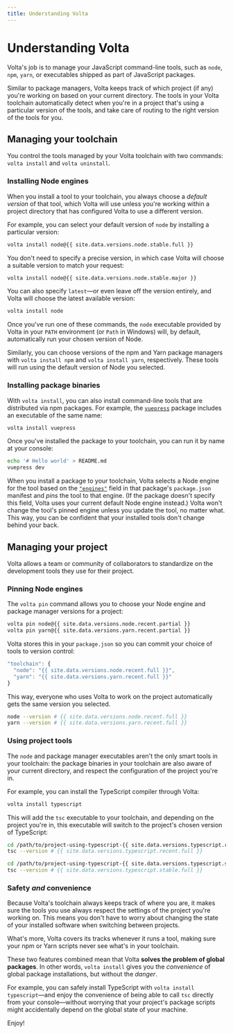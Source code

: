 ```yaml
---
title: Understanding Volta
---
```


# Understanding Volta

Volta's job is to manage your JavaScript command-line tools, such as `node`, `npm`, `yarn`, or executables shipped as part of JavaScript packages.

Similar to package managers, Volta keeps track of which project (if any) you're working on based on your current directory. The tools in your Volta toolchain automatically detect when you're in a project that's using a particular version of the tools, and take care of routing to the right version of the tools for you.

## Managing your toolchain

You control the tools managed by your Volta toolchain with two commands: `volta install` and `volta uninstall`.

### Installing Node engines

When you install a tool to your toolchain, you always choose a _default version_ of that tool, which Volta will use unless you're working within a project directory that has configured Volta to use a different version.

For example, you can select your default version of `node` by installing a particular version:

```sh
volta install node@{{ site.data.versions.node.stable.full }}
```

You don't need to specify a precise version, in which case Volta will choose a suitable version to match your request:

```sh
volta install node@{{ site.data.versions.node.stable.major }}
```

You can also specify `latest`—or even leave off the version entirely, and Volta will choose the latest available version:

```sh
volta install node
```

Once you've run one of these commands, the `node` executable provided by Volta in your `PATH` environment (or `Path` in Windows) will, by default, automatically run your chosen version of Node.

Similarly, you can choose versions of the npm and Yarn package managers with `volta install npm` and `volta install yarn`, respectively. These tools will run using the default version of Node you selected.

### Installing package binaries

With `volta install`, you can also install command-line tools that are distributed via npm packages. For example, the [`vuepress`](https://www.npmjs.com/package/vuepress) package includes an executable of the same name:

```sh
volta install vuepress
```

Once you've installed the package to your toolchain, you can run it by name at your console:

```sh
echo '# Hello world' > README.md
vuepress dev
```

When you install a package to your toolchain, Volta selects a Node engine for the tool based on the [`"engines"`](https://docs.npmjs.com/files/package.json#engines) field in that package's `package.json` manifest and _pins_ the tool to that engine. (If the package doesn't specify this field, Volta uses your current default Node engine instead.) Volta won't change the tool's pinned engine unless you update the tool, no matter what. This way, you can be confident that your installed tools don't change behind your back.

## Managing your project

Volta allows a team or community of collaborators to standardize on the development tools they use for their project.

### Pinning Node engines

The `volta pin` command allows you to choose your Node engine and package manager versions for a project:

```sh
volta pin node@{{ site.data.versions.node.recent.partial }}
volta pin yarn@{{ site.data.versions.yarn.recent.partial }}
```

Volta stores this in your `package.json` so you can commit your choice of tools to version control:

```javascript
"toolchain": {
  "node": "{{ site.data.versions.node.recent.full }}",
  "yarn": "{{ site.data.versions.yarn.recent.full }}"
}
```

This way, everyone who uses Volta to work on the project automatically gets the same version you selected.

```sh
node --version # {{ site.data.versions.node.recent.full }}
yarn --version # {{ site.data.versions.yarn.recent.full }}
```

### Using project tools

The `node` and package manager executables aren't the only smart tools in your toolchain: the package binaries in your toolchain are also aware of your current directory, and respect the configuration of the project you're in.

For example, you can install the TypeScript compiler through Volta:

```sh
volta install typescript
```

This will add the `tsc` executable to your toolchain, and depending on the project you're in, this executable will switch to the project's chosen version of TypeScript:

```sh
cd /path/to/project-using-typescript-{{ site.data.versions.typescript.recent.full }}
tsc --version # {{ site.data.versions.typescript.recent.full }}

cd /path/to/project-using-typescript-{{ site.data.versions.typescript.stable.full }}
tsc --version # {{ site.data.versions.typescript.stable.full }}
```

### Safety _and_ convenience

Because Volta's toolchain always keeps track of where you are, it makes sure the tools you use always respect the settings of the project you're working on. This means you don't have to worry about changing the state of your installed software when switching between projects.

What's more, Volta covers its tracks whenever it runs a tool, making sure your npm or Yarn scripts never see what's in your toolchain.

These two features combined mean that Volta **solves the problem of global packages**. In other words, `volta install` gives you the _convenience_ of global package installations, but without the _danger_.

For example, you can safely install TypeScript with `volta install typescript`—and enjoy the convenience of being able to call `tsc` directly from your console—without worrying that your project's package scripts might accidentally depend on the global state of your machine.

Enjoy!
